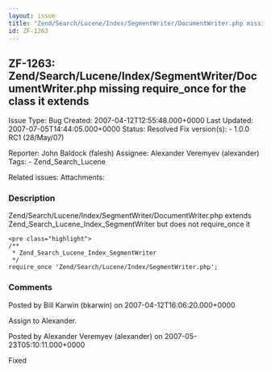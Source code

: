 ```yaml
---
layout: issue
title: "Zend/Search/Lucene/Index/SegmentWriter/DocumentWriter.php missing require_once for the class it extends"
id: ZF-1263
---
```


ZF-1263: Zend/Search/Lucene/Index/SegmentWriter/DocumentWriter.php missing require\_once for the class it extends
-----------------------------------------------------------------------------------------------------------------

 Issue Type: Bug Created: 2007-04-12T12:55:48.000+0000 Last Updated: 2007-07-05T14:44:05.000+0000 Status: Resolved Fix version(s): - 1.0.0 RC1 (28/May/07)
 
 Reporter:  John Baldock (falesh)  Assignee:  Alexander Veremyev (alexander)  Tags: - Zend\_Search\_Lucene
 
 Related issues: 
 Attachments: 
### Description

Zend/Search/Lucene/Index/SegmentWriter/DocumentWriter.php extends Zend\_Search\_Lucene\_Index\_SegmentWriter but does not require\_once it

 
    <pre class="highlight">
    /**
     * Zend_Search_Lucene_Index_SegmentWriter
     */
    require_once 'Zend/Search/Lucene/Index/SegmentWriter.php';


 

 

### Comments

Posted by Bill Karwin (bkarwin) on 2007-04-12T16:06:20.000+0000

Assign to Alexander.

 

 

Posted by Alexander Veremyev (alexander) on 2007-05-23T05:10:11.000+0000

Fixed

 

 